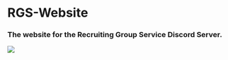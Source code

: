 # RGS-Website
### The website for the Recruiting Group Service Discord Server.
![](https://i.imgur.com/XwgUwXf.png?1)

